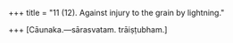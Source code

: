 +++
title = "11 (12). Against injury to the grain by lightning."

+++
[Cāunaka.—sārasvatam. trāiṣṭubham.]
